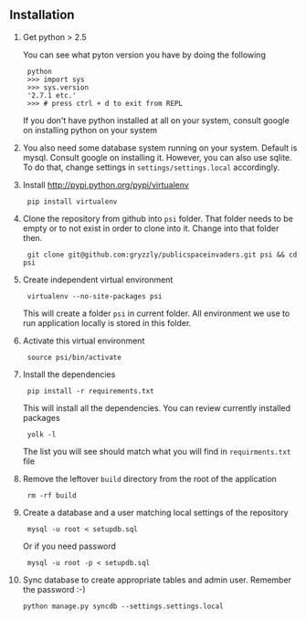 ## Installation

1. Get python > 2.5

    You can see what pyton version you have by doing the following
    
        python 
        >>> import sys
        >>> sys.version
        '2.7.1 etc.'
        >>> # press ctrl + d to exit from REPL
        
    If you don't have python installed at all on your system, consult google on installing python on your system
    
2. You also need some database system running on your system. Default is mysql. Consult google on installing it. 
However, you can also use sqlite. To do that, change settings in `settings/settings.local` accordingly.
        
3. Install http://pypi.python.org/pypi/virtualenv

        pip install virtualenv

4. Clone the repository from github into `psi` folder. That folder needs to be empty or to not exist in order to clone into it. Change into that folder then.

        git clone git@github.com:gryzzly/publicspaceinvaders.git psi && cd psi

5. Create independent virtual environment

        virtualenv --no-site-packages psi

    This will create a folder `psi` in current folder. All environment we use to run application locally is stored in this folder.

6. Activate this virtual environment

        source psi/bin/activate

7. Install the dependencies

        pip install -r requirements.txt
    
    This will install all the dependencies. You can review currently installed packages

        yolk -l

    The list you will see should match what you will find in `requirments.txt` file

8. Remove the leftover `build` directory from the root of the application

        rm -rf build

9. Create a database and a user matching local settings of the repository

        mysql -u root < setupdb.sql

    Or if you need password

        mysql -u root -p < setupdb.sql

10. Sync database to create appropriate tables and admin user. Remember the password :-)

        python manage.py syncdb --settings.settings.local



